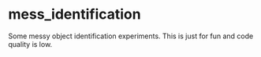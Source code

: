 # mess_identification
Some messy object identification experiments. This is just for fun and code quality is low.
